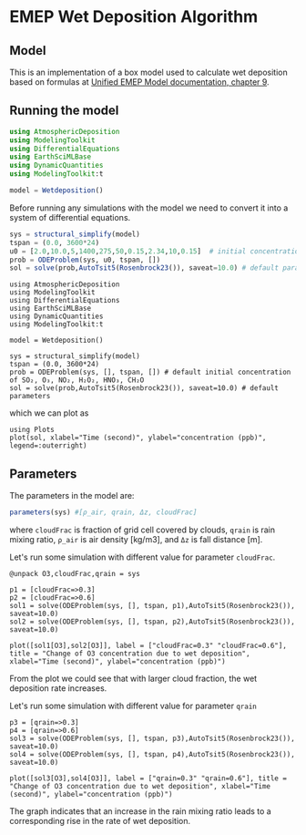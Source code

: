 # EMEP Wet Deposition Algorithm
## Model
This is an implementation of a box model used to calculate wet deposition based on formulas at [Unified EMEP Model documentation, chapter 9](https://www.emep.int/publ/reports/2003/emep_report_1_part1_2003.pdf).

## Running the model
```julia 
using AtmosphericDeposition
using ModelingToolkit
using DifferentialEquations
using EarthSciMLBase
using DynamicQuantities
using ModelingToolkit:t

model = Wetdeposition()
```

Before running any simulations with the model we need to convert it into a system of differential equations.
```julia 
sys = structural_simplify(model)
tspan = (0.0, 3600*24)
u0 = [2.0,10.0,5,1400,275,50,0.15,2.34,10,0.15]  # initial concentration of SO₂, O₃, NO₂, CH₄, CO, DMS, ISOP, H₂O₂, HNO₃, CH₂O
prob = ODEProblem(sys, u0, tspan, [])
sol = solve(prob,AutoTsit5(Rosenbrock23()), saveat=10.0) # default parameters
```

```@setup 1
using AtmosphericDeposition
using ModelingToolkit
using DifferentialEquations
using EarthSciMLBase
using DynamicQuantities
using ModelingToolkit:t

model = Wetdeposition()

sys = structural_simplify(model)
tspan = (0.0, 3600*24)
prob = ODEProblem(sys, [], tspan, []) # default initial concentration of SO₂, O₃, NO₂, H₂O₂, HNO₃, CH₂O
sol = solve(prob,AutoTsit5(Rosenbrock23()), saveat=10.0) # default parameters
```

which we can plot as
```@example 1
using Plots
plot(sol, xlabel="Time (second)", ylabel="concentration (ppb)", legend=:outerright)
```

## Parameters
The parameters in the model are:
```julia @example 1
parameters(sys) #[ρ_air, qrain, Δz, cloudFrac]
```
where ```cloudFrac``` is fraction of grid cell covered by clouds, ```qrain``` is rain mixing ratio, ```ρ_air``` is air density [kg/m3], and ```Δz``` is fall distance [m].

Let's run some simulation with different value for parameter ```cloudFrac```. 
```@example 1
@unpack O3,cloudFrac,qrain = sys

p1 = [cloudFrac=>0.3]
p2 = [cloudFrac=>0.6]
sol1 = solve(ODEProblem(sys, [], tspan, p1),AutoTsit5(Rosenbrock23()), saveat=10.0)
sol2 = solve(ODEProblem(sys, [], tspan, p2),AutoTsit5(Rosenbrock23()), saveat=10.0)

plot([sol1[O3],sol2[O3]], label = ["cloudFrac=0.3" "cloudFrac=0.6"], title = "Change of O3 concentration due to wet deposition", xlabel="Time (second)", ylabel="concentration (ppb)")
```
From the plot we could see that with larger cloud fraction, the wet deposition rate increases. 

Let's run some simulation with different value for parameter ```qrain``` 
```@example 1
p3 = [qrain=>0.3]
p4 = [qrain=>0.6]
sol3 = solve(ODEProblem(sys, [], tspan, p3),AutoTsit5(Rosenbrock23()), saveat=10.0)
sol4 = solve(ODEProblem(sys, [], tspan, p4),AutoTsit5(Rosenbrock23()), saveat=10.0)

plot([sol3[O3],sol4[O3]], label = ["qrain=0.3" "qrain=0.6"], title = "Change of O3 concentration due to wet deposition", xlabel="Time (second)", ylabel="concentration (ppb)")
```
The graph indicates that an increase in the rain mixing ratio leads to a corresponding rise in the rate of wet deposition.

